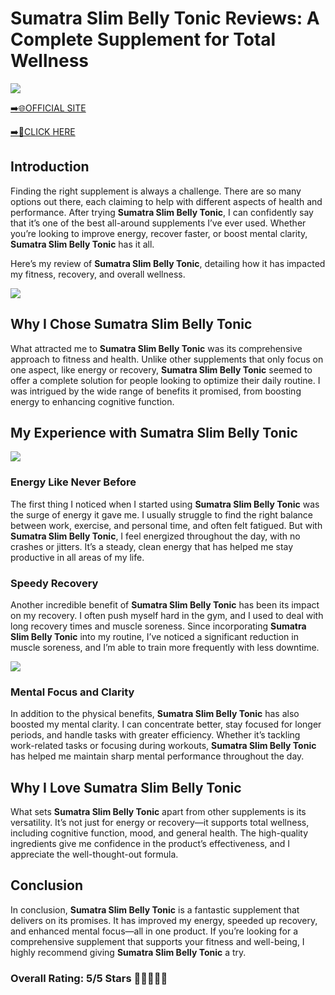 # **Sumatra Slim Belly Tonic Reviews**: A Complete Supplement for Total Wellness

[![](https://static.vecteezy.com/system/resources/thumbnails/019/896/014/small/buy-now-gradient-button-with-cart-symbol-buy-now-illustration-png.png)](https://edetoop.top/lander/sugarpreland-1/sssbt.html) 

[➡️🌐OFFICIAL SITE](https://edetoop.top/lander/sugarpreland-1/sssbt.html) 

[➡️🔗CLICK HERE](https://edetoop.top/lander/sugarpreland-1/sssbt.html) 


## Introduction

Finding the right supplement is always a challenge. There are so many options out there, each claiming to help with different aspects of health and performance. After trying **Sumatra Slim Belly Tonic**, I can confidently say that it’s one of the best all-around supplements I’ve ever used. Whether you’re looking to improve energy, recover faster, or boost mental clarity, **Sumatra Slim Belly Tonic** has it all.

Here’s my review of **Sumatra Slim Belly Tonic**, detailing how it has impacted my fitness, recovery, and overall wellness.

[![](https://wallpapers.com/images/hd/red-order-now-button-udg4jcj4arvn8b0n-2.png)](https://edetoop.top/lander/sugarpreland-1/sssbt.html)  

## Why I Chose **Sumatra Slim Belly Tonic**

What attracted me to **Sumatra Slim Belly Tonic** was its comprehensive approach to fitness and health. Unlike other supplements that only focus on one aspect, like energy or recovery, **Sumatra Slim Belly Tonic** seemed to offer a complete solution for people looking to optimize their daily routine. I was intrigued by the wide range of benefits it promised, from boosting energy to enhancing cognitive function.

## My Experience with **Sumatra Slim Belly Tonic**

[![](https://static.vecteezy.com/system/resources/thumbnails/019/896/014/small/buy-now-gradient-button-with-cart-symbol-buy-now-illustration-png.png)](https://edetoop.top/lander/sugarpreland-1/sssbt.html)

### Energy Like Never Before

The first thing I noticed when I started using **Sumatra Slim Belly Tonic** was the surge of energy it gave me. I usually struggle to find the right balance between work, exercise, and personal time, and often felt fatigued. But with **Sumatra Slim Belly Tonic**, I feel energized throughout the day, with no crashes or jitters. It’s a steady, clean energy that has helped me stay productive in all areas of my life.

### Speedy Recovery

Another incredible benefit of **Sumatra Slim Belly Tonic** has been its impact on my recovery. I often push myself hard in the gym, and I used to deal with long recovery times and muscle soreness. Since incorporating **Sumatra Slim Belly Tonic** into my routine, I’ve noticed a significant reduction in muscle soreness, and I’m able to train more frequently with less downtime.

[![](https://wallpapers.com/images/hd/red-order-now-button-udg4jcj4arvn8b0n-2.png)](https://edetoop.top/lander/sugarpreland-1/sssbt.html)  

### Mental Focus and Clarity

In addition to the physical benefits, **Sumatra Slim Belly Tonic** has also boosted my mental clarity. I can concentrate better, stay focused for longer periods, and handle tasks with greater efficiency. Whether it’s tackling work-related tasks or focusing during workouts, **Sumatra Slim Belly Tonic** has helped me maintain sharp mental performance throughout the day.

## Why I Love **Sumatra Slim Belly Tonic**

What sets **Sumatra Slim Belly Tonic** apart from other supplements is its versatility. It’s not just for energy or recovery—it supports total wellness, including cognitive function, mood, and general health. The high-quality ingredients give me confidence in the product’s effectiveness, and I appreciate the well-thought-out formula.

## Conclusion

In conclusion, **Sumatra Slim Belly Tonic** is a fantastic supplement that delivers on its promises. It has improved my energy, speeded up recovery, and enhanced mental focus—all in one product. If you’re looking for a comprehensive supplement that supports your fitness and well-being, I highly recommend giving **Sumatra Slim Belly Tonic** a try.

### Overall Rating: 5/5 Stars 🌟🌟🌟🌟🌟
